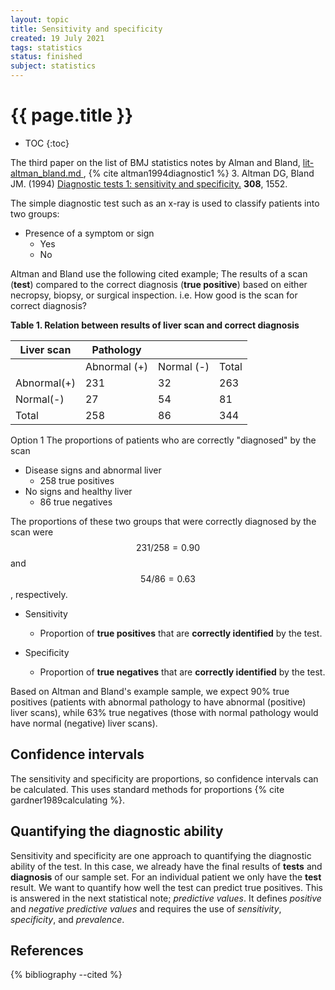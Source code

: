 ```yaml
---
layout: topic
title: Sensitivity and specificity
created: 19 July 2021
tags: statistics
status: finished
subject: statistics
---
```

{{ page.title }}
================

* TOC
{:toc}

The third paper on the list of BMJ statistics notes by Alman and Bland,
[ lit-altman_bland.md ]( 202106291417-lit-altman_bland.md ),
{% cite altman1994diagnostic1 %}
3. Altman DG, Bland JM. (1994) <a href="http://www.bmj.com/cgi/content/full/308/6943/1552">
Diagnostic tests 1: sensitivity and specificity.</a> <b>308</b>, 1552.

The simple diagnostic test such as an x-ray is used to classify patients into two groups:
* Presence of a symptom or sign
	- Yes
	- No

Altman and Bland use the following cited example;
The results of a scan (**test**) compared to the correct diagnosis (**true positive**) based on either necropsy, biopsy, or surgical inspection. 
i.e. How good is the scan for correct diagnosis?

**Table 1. Relation between results of liver scan and correct diagnosis**

| Liver scan	| Pathology | | | 
|---|---|---|---|
|				| Abnormal (+)		| Normal (-)	| Total |
| Abnormal(+)	| 231				| 32			| 263 |
| Normal(-)		| 27				| 54			| 81 |
| Total			| 258				| 86			| 344 |

Option 1
The proportions of patients 
who are correctly "diagnosed" by the scan

* Disease signs and abnormal liver
	- 258 true positives
* No signs and healthy liver
	- 86 true negatives

The proportions of these two groups that were correctly diagnosed by the scan were $$231/258=0.90$$ and $$54/86=0.63$$, respectively. 

* Sensitivity 
	- Proportion of **true positives** that are **correctly identified** by the test.

* Specificity 
	- Proportion of **true negatives** that are **correctly identified** by the test.

Based on Altman and Bland's example sample, 
we expect 90% true positives (patients with abnormal pathology to have abnormal (positive) liver scans), 
while 63% true negatives (those with normal pathology would have normal (negative) liver scans).

## Confidence intervals
The sensitivity and specificity are proportions, so confidence intervals can be calculated.
This uses standard methods for proportions
{% cite gardner1989calculating %}.

## Quantifying the diagnostic ability
Sensitivity and specificity are one approach to quantifying the diagnostic ability of the test.
In this case, we already have the final results of **tests** and **diagnosis** of our sample set.
For an individual patient we only have the **test** result.
We want to quantify how well the test can predict true positives.
This is answered in the next statistical note; _predictive values_.
It defines _positive_ and _negative predictive values_ and requires the use of _sensitivity_, _specificity_, and _prevalence_.

## References 

{% bibliography --cited %}
